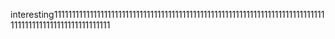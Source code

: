 interesting11111111111111111111111111111111111111111111111111111111111111111111111111111111111111111111111111111111
